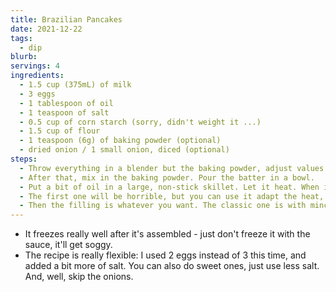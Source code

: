 ```yaml
---
title: Brazilian Pancakes
date: 2021-12-22
tags:
  - dip
blurb:
servings: 4
ingredients:
  - 1.5 cup (375mL) of milk
  - 3 eggs
  - 1 tablespoon of oil
  - 1 teaspoon of salt
  - 0.5 cup of corn starch (sorry, didn't weight it ...)
  - 1.5 cup of flour
  - 1 teaspoon (6g) of baking powder (optional)
  - dried onion / 1 small onion, diced (optional)
steps:
  - Throw everything in a blender but the baking powder, adjust values until you get a batter that slides out of a spatula. It should be liquid, a bit thicker than a crepe batter, but definitely less thick than a pancake batter.
  - After that, mix in the baking powder. Pour the batter in a bowl.
  - Put a bit of oil in a large, non-stick skillet. Let it heat. When it's hot, take the pan out, put a ladle of the batter on it and move it to spread the batter. When the borders start to get a bit golden, flip it.
  - The first one will be horrible, but you can use it adapt the heat, amount of batter, and maybe the salt and thickness.
  - Then the filling is whatever you want. The classic one is with minced meat, but ham and cheese works too. Normally it's served with tomato sauce over it, and you can reheat it in an oven with some cheese.
---
```

- It freezes really well after it's assembled - just don't freeze it with the sauce, it'll get soggy.
- The recipe is really flexible: I used 2 eggs instead of 3 this time, and added a bit more of salt. You can also do sweet ones, just use less salt. And, well, skip the onions.
